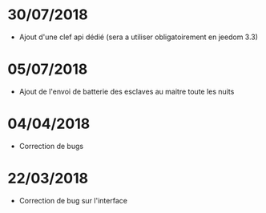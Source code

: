# 30/07/2018

- Ajout d'une clef api dédié (sera a utiliser obligatoirement en jeedom 3.3)

# 05/07/2018

- Ajout de l'envoi de batterie des esclaves au maitre toute les nuits

# 04/04/2018

- Correction de bugs

# 22/03/2018

- Correction de bug sur l'interface

